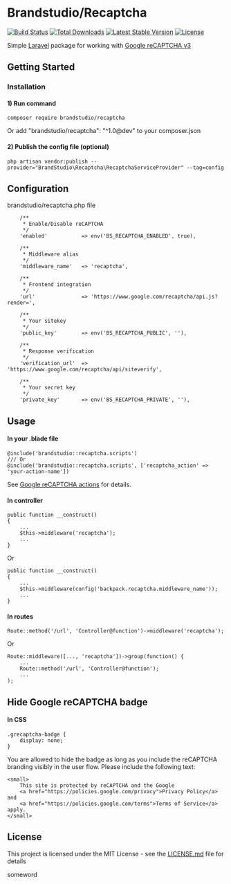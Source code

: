 # Brandstudio/Recaptcha

<p align="left">
    <a href="https://travis-ci.org/brandstudio-kz/recaptcha"><img src="https://travis-ci.org/brandstudio-kz/recaptcha.svg" alt="Build Status"></a>
    <a href="https://packagist.org/packages/brandstudio/recaptcha"><img src="https://poser.pugx.org/brandstudio/recaptcha/d/total.svg" alt="Total Downloads"></a>
    <a href="https://packagist.org/packages/brandstudio/recaptcha"><img src="https://poser.pugx.org/brandstudio/recaptcha/v/stable.svg" alt="Latest Stable Version"></a>
    <a href="https://packagist.org/packages/brandstudio/recaptcha"><img src="https://poser.pugx.org/brandstudio/recaptcha/license.svg" alt="License"></a>
</p>

Simple [Laravel](https://laravel.com/docs/5.8) package for working with [Google reCAPTCHA v3](https://developers.google.com/recaptcha/docs/v3)

## Getting Started

### Installation

#### 1) Run command
```
composer require brandstudio/recaptcha
```
Or add "brandstudio/recaptcha": "^1.0@dev" to your composer.json

#### 2) Publish the config file (optional)
```
php artisan vendor:publish --provider="BrandStudio\Recaptcha\RecaptchaServiceProvider" --tag=config
```

## Configuration
brandstudio/recaptcha.php file
```
    /**
     * Enable/Disable reCAPTCHA
     */
    'enabled'           => env('BS_RECAPTCHA_ENABLED', true),

    /**
     * Middleware alias
     */
    'middleware_name'   => 'recaptcha',

    /**
     * Frontend integration
     */
    'url'               => 'https://www.google.com/recaptcha/api.js?render=',

    /**
     * Your sitekey
     */
    'public_key'        => env('BS_RECAPTCHA_PUBLIC', ''),

    /**
     * Response verification
     */
    'verification_url'  => 'https://www.google.com/recaptcha/api/siteverify',

    /**
     * Your secret key
     */
    'private_key'       => env('BS_RECAPTCHA_PRIVATE', ''),

```
## Usage
#### In your .blade file
```
@include('brandstudio::recaptcha.scripts')
/// Or
@include('brandstudio::recaptcha.scripts', ['recaptcha_action' => 'your-action-name'])
```
See [Google reCAPTCHA actions](https://developers.google.com/recaptcha/docs/v3#actions) for details.

#### In controller
```
public function __construct()
{
    ...
    $this->middleware('recaptcha');
    ...
}
```
Or
```
public function __construct()
{
    ...
    $this->middleware(config('backpack.recaptcha.middleware_name'));
    ...
}
```

#### In routes
```
Route::method('/url', 'Controller@function')->middleware('recaptcha');
```
Or
```
Route::middleware([..., 'recaptcha'])->group(function() {
    ...
    Route::method('/url', 'Controller@function');
    ...
);
```
## Hide Google reCAPTCHA badge
#### In CSS
```
.grecaptcha-badge {
    display: none;
}
```
You are allowed to hide the badge as long as you include the reCAPTCHA
branding visibly in the user flow. Please include the following text:
```
<small>
    This site is protected by reCAPTCHA and the Google 
    <a href="https://policies.google.com/privacy">Privacy Policy</a> and
    <a href="https://policies.google.com/terms">Terms of Service</a> apply.
</small>
```
## License
This project is licensed under the MIT License - see the [LICENSE.md](https://github.com/brandstudio-kz/recaptcha/blob/master/LICENSE.md) file for details


someword
